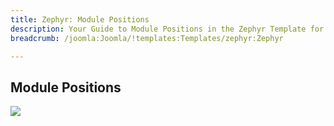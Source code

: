 ```yaml
---
title: Zephyr: Module Positions
description: Your Guide to Module Positions in the Zephyr Template for Joomla
breadcrumb: /joomla:Joomla/!templates:Templates/zephyr:Zephyr

---
```


Module Positions
-----

![][positions]

[positions]: assets/positions.jpg